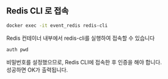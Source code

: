 ## Redis CLI 로 접속

```sh
docker exec -it event_redis redis-cli
```
Redis 컨테이너 내부에서 redis-cli를 실행하여 접속할 수 있습니다

```sh
auth pwd
```
비밀번호를 설정했으므로, Redis CLI에 접속한 후 인증을 해야 합니다.  
성공하면 OK가 출력됩니다.
